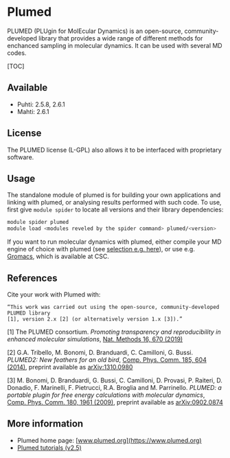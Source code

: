# Plumed

PLUMED (PLUgin for MolEcular Dynamics) is an open-source, community-developed 
library that provides a wide  range of different methods for enchanced sampling 
in molecular dynamics. It can be used with several MD codes.

[TOC]

## Available

-   Puhti: 2.5.8, 2.6.1
-   Mahti: 2.6.1


## License

The PLUMED license (L-GPL) also allows it to be interfaced with proprietary software.

## Usage

The standalone module of plumed is for building your own applications and linking with
plumed, or analysing results performed with such code. To use, first give `module spider`
to locate all versions and their library dependencies:

```bash
module spider plumed
module load <modules reveled by the spider command> plumed/<version>
```

If you want to run molecular dynamics with plumed, either compile your MD engine of
choice with plumed (see [selection e.g. here](https://www.plumed.org/)), or use e.g. 
[Gromacs](gromacs.md), which is available at CSC.

## References

Cite your work with Plumed with:

```
“This work was carried out using the open-source, community-developed PLUMED library 
[1], version 2.x [2] (or alternatively version 1.x [3]).”
```

[1] The PLUMED consortium. _Promoting transparency and reproducibility in enhanced 
molecular simulations_, [Nat. Methods 16, 670 (2019)](https://doi.org/10.1038/s41592-019-0506-8)

[2] G.A. Tribello, M. Bonomi, D. Branduardi, C. Camilloni, G. Bussi. _PLUMED2: New 
feathers for an old bird_, [Comp. Phys. Comm. 185, 604 (2014)](http://doi.org/10.1016/j.cpc.2013.09.018), 
preprint available as [arXiv:1310.0980](https://arxiv.org/abs/1310.0980)

[3] M. Bonomi, D. Branduardi, G. Bussi, C. Camilloni, D. Provasi, P. Raiteri, 
D. Donadio, F. Marinelli, F. Pietrucci, R.A. Broglia and M. Parrinello. _PLUMED: 
a portable plugin for free energy calculations with molecular dynamics_, [Comp. 
Phys. Comm. 180, 1961 (2009)](http://doi.org/10.1016/j.cpc.2009.05.011), 
preprint available as [arXiv:0902.0874](http://arxiv.org/abs/0902.0874)

## More information

-   Plumed home page: [www.plumed.org](https://www.plumed.org)
-   [Plumed tutorials (v2.5)](https://www.plumed.org/doc-v2.5/user-doc/html/tutorials.html)